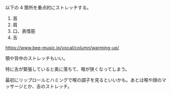 以下の 4 箇所を重点的にストレッチする。

1. 首
2. 肩
3. 口、表情筋
4. 舌

https://www.bee-music.jp/vocal/column/warming-up/

顎や背中のストレッチもいい。

特に舌が緊張していると奥に落ちて、喉が狭くなってしまう。

最初にリップロールとハミングで喉の調子を見るといいかも。あとは喉や顔のマッサージとか、舌のストレッチ。
